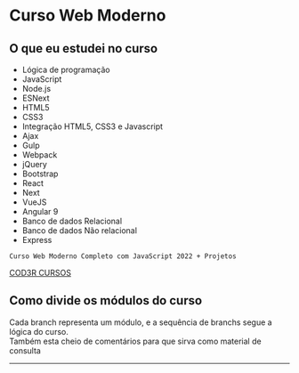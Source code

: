 # Curso Web Moderno

## O que eu estudei no curso

- Lógica de programação
- JavaScript
- Node.js
- ESNext
- HTML5
- CSS3
- Integração HTML5, CSS3 e Javascript
- Ajax
- Gulp
- Webpack
- jQuery
- Bootstrap
- React
- Next
- VueJS
- Angular 9
- Banco de dados Relacional
- Banco de dados Não relacional
- Express

```
Curso Web Moderno Completo com JavaScript 2022 + Projetos

```
<a href= "https://www.cod3r.com.br/">COD3R CURSOS</a>

## Como divide os módulos do curso
 Cada branch representa um módulo, e a sequência de branchs segue a lógica do curso. <br>
 Também esta cheio de comentários para que sirva como material de consulta 
 <hr>




